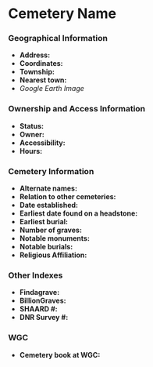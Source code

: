 # Cemetery Name

### Geographical Information
- **Address:**
- **Coordinates:**
- **Township:**
- **Nearest town:**
- *Google Earth Image*

### Ownership and Access Information
- **Status:**
- **Owner:**
- **Accessibility:**
- **Hours:**

### Cemetery Information
- **Alternate names:**
- **Relation to other cemeteries:**
- **Date established:**
- **Earliest date found on a headstone:**
- **Earliest burial:**
- **Number of graves:**
- **Notable monuments:**
- **Notable burials:**
- **Religious Affiliation:**

### Other Indexes
- **Findagrave:**
- **BillionGraves:**
- **SHAARD #:**
- **DNR Survey #:**

### WGC
- **Cemetery book at WGC:**
